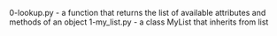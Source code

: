 0-lookup.py - a function that returns the list of available attributes and methods of an object
1-my_list.py - a class MyList that inherits from list
